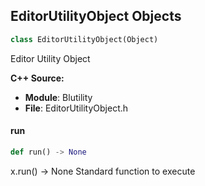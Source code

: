 ## EditorUtilityObject Objects

```python
class EditorUtilityObject(Object)
```

Editor Utility Object

**C++ Source:**

- **Module**: Blutility
- **File**: EditorUtilityObject.h

<a id="unreal.EditorUtilityObject.run"></a>

#### run

```python
def run() -> None
```

x.run() -> None
Standard function to execute

<a id="unreal.EditorAutomationObject"></a>